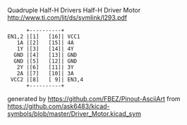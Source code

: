 Quadruple Half-H Drivers
Half-H Driver Motor
http://www.ti.com/lit/ds/symlink/l293.pdf


	      +----------+
	EN1,2 |[1]   [16]| VCC1
	   1A |[2]   [15]| 4A
	   1Y |[3]   [14]| 4Y
	  GND |[4]   [13]| GND
	  GND |[5]   [12]| GND
	   2Y |[6]   [11]| 3Y
	   2A |[7]   [10]| 3A
	 VCC2 |[8]   [ 9]| EN3,4
	      +----------+


generated by https://github.com/FBEZ/Pinout-AsciiArt from https://github.com/ask6483/kicad-symbols/blob/master/Driver_Motor.kicad_sym